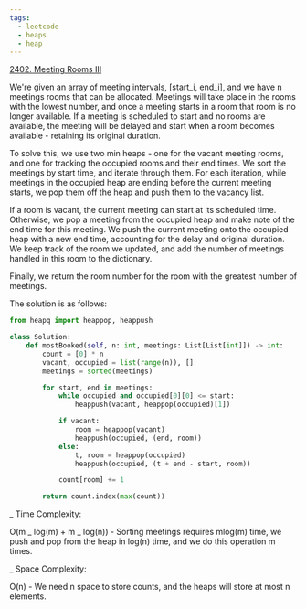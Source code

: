 ```yaml
---
tags:
  - leetcode
  - heaps
  - heap
---
```


<a href="https://leetcode.com/problems/meeting-rooms-iii/">2402. Meeting Rooms
III</a>

We're given an array of meeting intervals, [start_i, end_i], and we have n
meetings rooms that can be allocated. Meetings will take place in the rooms with
the lowest number, and once a meeting starts in a room that room is no longer
available. If a meeting is scheduled to start and no rooms are available, the
meeting will be delayed and start when a room becomes available - retaining its
original duration.

To solve this, we use two min heaps - one for the vacant meeting rooms, and one
for tracking the occupied rooms and their end times. We sort the meetings by
start time, and iterate through them. For each iteration, while meetings in the
occupied heap are ending before the current meeting starts, we pop them off the
heap and push them to the vacancy list.

If a room is vacant, the current meeting can start at its scheduled time.
Otherwise, we pop a meeting from the occupied heap and make note of the end time
for this meeting. We push the current meeting onto the occupied heap with a new
end time, accounting for the delay and original duration. We keep track of the
room we updated, and add the number of meetings handled in this room to the
dictionary.

Finally, we return the room number for the room with the greatest number of
meetings.

The solution is as follows:

```python
from heapq import heappop, heappush

class Solution:
    def mostBooked(self, n: int, meetings: List[List[int]]) -> int:
        count = [0] * n
        vacant, occupied = list(range(n)), []
        meetings = sorted(meetings)

        for start, end in meetings:
            while occupied and occupied[0][0] <= start:
                heappush(vacant, heappop(occupied)[1])

            if vacant:
                room = heappop(vacant)
                heappush(occupied, (end, room))
            else:
                t, room = heappop(occupied)
                heappush(occupied, (t + end - start, room))

            count[room] += 1

        return count.index(max(count))
```

\_ Time Complexity:

O(m _ log(m) + m _ log(n)) - Sorting meetings requires mlog(m) time, we push and
pop from the heap in log(n) time, and we do this operation m times.

\_ Space Complexity:

O(n) - We need n space to store counts, and the heaps will store at most n
elements.
